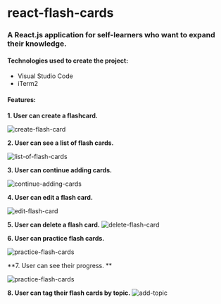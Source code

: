 # react-flash-cards

### A React.js application for self-learners who want to expand their knowledge.

#### Technologies used to create the project:
* Visual Studio Code 
* iTerm2

#### Features:

**1. User can create a flashcard.**

![create-flash-card](https://user-images.githubusercontent.com/42354863/46428576-37324d80-c6f9-11e8-9713-9939236ffcb5.gif)

**2. User can see a list of flash cards.**

![list-of-flash-cards](https://user-images.githubusercontent.com/42354863/46491924-f7369d80-c7c0-11e8-93a8-eb8e61083b59.gif)

**3. User can continue adding cards.**

![continue-adding-cards](https://user-images.githubusercontent.com/42354863/46494840-b6428700-c7c8-11e8-8a2e-16f943d864f0.gif)

**4. User can edit a flash card.**

![edit-flash-card](https://user-images.githubusercontent.com/42354863/46564434-16662580-c8bc-11e8-8897-59639ffbc070.gif)

**5. User can delete a flash card.**
![delete-flash-card](https://user-images.githubusercontent.com/42354863/46625329-6cb7ac00-cae8-11e8-8a10-6b1c827e70b4.gif)

**6. User can practice flash cards.**

![practice-flash-cards](https://user-images.githubusercontent.com/42354863/46634690-8bc53680-cb06-11e8-97ed-f94abc6bd97a.gif)

**7. User can see their progress. **

![practice-flash-cards](https://user-images.githubusercontent.com/42354863/46638709-101fb580-cb17-11e8-8829-bce86bdfc92c.gif)

**8. User can tag their flash cards by topic.**
![add-topic](https://user-images.githubusercontent.com/42354863/46685674-e1ebb580-cbaa-11e8-9f1d-50ce83874a9f.gif)
